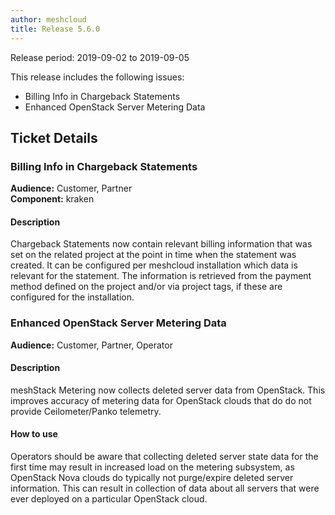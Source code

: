 ```yaml
---
author: meshcloud
title: Release 5.6.0
---
```


Release period: 2019-09-02 to 2019-09-05

This release includes the following issues:
* Billing Info in Chargeback Statements
* Enhanced OpenStack Server Metering Data
<!--truncate-->

## Ticket Details
### Billing Info in Chargeback Statements
**Audience:** Customer, Partner<br>**Component:** kraken


#### Description
Chargeback Statements now contain relevant billing information that was
set on the related project at the point in time when the statement was created. It can be
configured per meshcloud installation which data is relevant for the statement. The information
is retrieved from the payment method defined on the project and/or via project tags, if these
are configured for the installation.

### Enhanced OpenStack Server Metering Data
**Audience:** Customer, Partner, Operator<br>

#### Description
meshStack Metering now collects deleted server data from OpenStack. This improves accuracy of metering data
for OpenStack clouds that do do not provide Ceilometer/Panko telemetry.

#### How to use
Operators should be aware that collecting deleted server state data for the first time may result in increased 
load on the metering subsystem, as OpenStack Nova clouds do typically not purge/expire deleted server information.
This can result in collection of data about all servers that were ever deployed on a particular OpenStack cloud.


